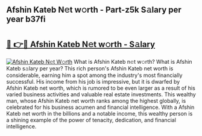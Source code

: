 ## Afshin Kateb N𝚎t w𝚘rth - Part-z5k S𝚊lary per year b37fi

# <h2><a href="http://gc4g0i3.nevu.top/?p=Afshin+Kateb">🔗 👉🔴 Afshin Kateb N𝚎t w𝚘rth - S𝚊lary</a></h2>

[![Afshin Kateb N𝚎t W𝚘rth](https://i.imgur.com/Oavwk0R.jpeg)](http://gc4g0i3.nevu.top/?p=Afshin+Kateb)
What is Afshin Kateb n𝚎t w𝚘rth? What is Afshin Kateb s𝚊lary per year?
This rich person's Afshin Kateb net worth is considerable, earning him a spot among the industry's most financially successful. His income from his job is impressive, but it is dwarfed by Afshin Kateb net worth, which is rumored to be even larger as a result of his varied business activities and valuable real estate investments. This wealthy man, whose Afshin Kateb net worth ranks among the highest globally, is celebrated for his business acumen and financial intelligence. With a Afshin Kateb net worth in the billions and a notable income, this wealthy person is a shining example of the power of tenacity, dedication, and financial intelligence.
